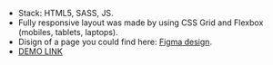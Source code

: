 - Stack: HTML5, SASS, JS.
- Fully responsive layout was made by using CSS Grid and Flexbox (mobiles, tablets, laptops).
- Disign of a page you could find here: [Figma design](https://www.figma.com/file/Ujp7bCFuvuJlkn8TSbQPSZ/%E2%84%9611-(kickstarter)?node-id=0%3A1).
- [DEMO LINK](https://s-person27.github.io/Kickstarter_LP/)
